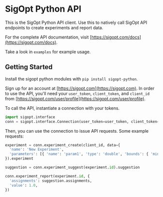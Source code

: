 # SigOpt Python API

This is the SigOpt Python API client.
Use this to natively call SigOpt API endpoints to create experiments and report data.

For the complete API documentation, visit [https://sigopt.com/docs](https://sigopt.com/docs).

Take a look in `examples` for example usage.

## Getting Started

Install the sigopt python modules with `pip install sigopt-python`.

Sign up for an account at [https://sigopt.com](https://sigopt.com).
In order to use the API, you'll need your `user_token`, `client_token`, and `client_id` from [https://sigopt.com/user/profile](https://sigopt.com/user/profile).

To call the API, instantiate a connection with your tokens.

```python
import sigopt.interface
conn = sigopt.interface.Connection(user_token=user_token, client_token=client_token)
```
Then, you can use the connection to issue API requests. Some example requests:

```python
experiment = conn.experiment_create(client_id, data={
  'name': 'New Experiment',
  'parameters': [{ 'name': 'param1', 'type': 'double', 'bounds': { 'min': 0, 'max': 1.0 }}],
}).experiment

suggestion = conn.experiment_suggest(experiment.id).suggestion

conn.experiment_report(experiment.id, {
  'assignments': suggestion.assignments,
  'value': 1.0,
})
```
